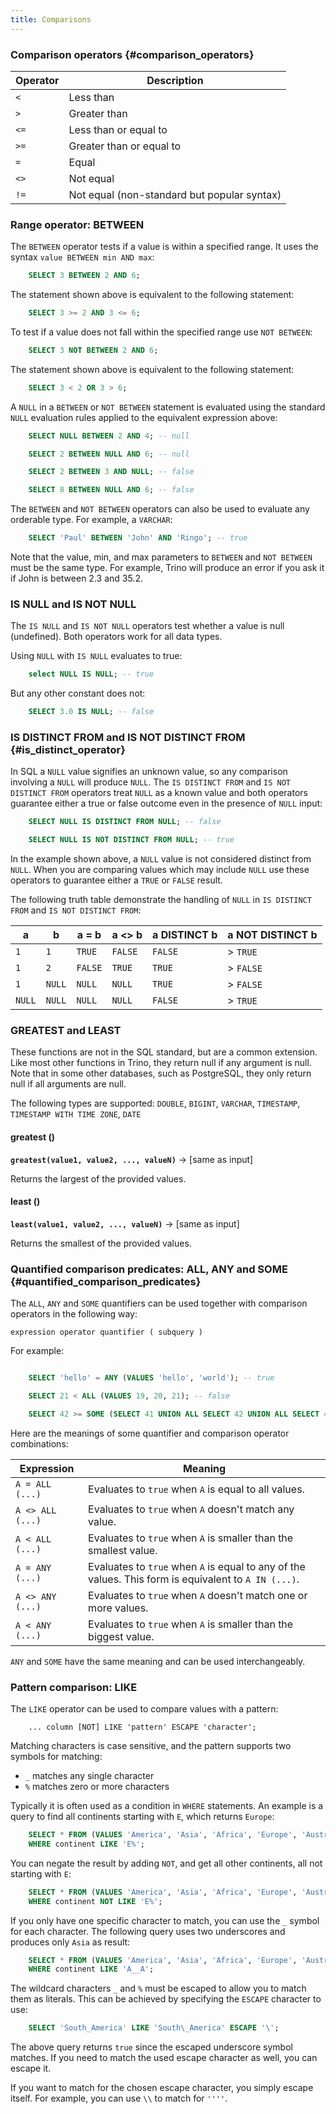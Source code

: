 ```yaml
---
title: Comparisons
---
```


### Comparison operators {#comparison_operators}

| Operator | Description                               |
| -------- | ----------------------------------------- |
| `<`      | Less than                                 |
| `>`      | Greater than                              |
| `<=`     | Less than or equal to                     |
| `>=`     | Greater than or equal to                  |
| `=`      | Equal                                     |
| `<>`     | Not equal                                 |
| `!=`     | Not equal (non-standard but popular syntax) |


### Range operator: BETWEEN 

The `BETWEEN` operator tests if a value is within a specified range. It
uses the syntax `value BETWEEN min AND max`:
```sql
    SELECT 3 BETWEEN 2 AND 6;
```
The statement shown above is equivalent to the following statement:
```sql
    SELECT 3 >= 2 AND 3 <= 6;
```
To test if a value does not fall within the specified range use
`NOT BETWEEN`:
```sql
    SELECT 3 NOT BETWEEN 2 AND 6;
```
The statement shown above is equivalent to the following statement:
```sql
    SELECT 3 < 2 OR 3 > 6;
```
A `NULL` in a `BETWEEN` or `NOT BETWEEN` statement is evaluated using
the standard `NULL` evaluation rules applied to the equivalent
expression above:
```sql
    SELECT NULL BETWEEN 2 AND 4; -- null

    SELECT 2 BETWEEN NULL AND 6; -- null

    SELECT 2 BETWEEN 3 AND NULL; -- false

    SELECT 8 BETWEEN NULL AND 6; -- false
```
The `BETWEEN` and `NOT BETWEEN` operators can also be used to evaluate
any orderable type. For example, a `VARCHAR`:
```sql
    SELECT 'Paul' BETWEEN 'John' AND 'Ringo'; -- true
```
Note that the value, min, and max parameters to `BETWEEN` and
`NOT BETWEEN` must be the same type. For example, Trino will produce an
error if you ask it if John is between 2.3 and 35.2.

### IS NULL and IS NOT NULL

The `IS NULL` and `IS NOT NULL` operators test whether a value is null
(undefined). Both operators work for all data types.

Using `NULL` with `IS NULL` evaluates to true:
```sql
    select NULL IS NULL; -- true
```
But any other constant does not:
```sql
    SELECT 3.0 IS NULL; -- false
```
### IS DISTINCT FROM and IS NOT DISTINCT FROM {#is_distinct_operator}

In SQL a `NULL` value signifies an unknown value, so any comparison
involving a `NULL` will produce `NULL`. The `IS DISTINCT FROM` and
`IS NOT DISTINCT FROM` operators treat `NULL` as a known value and both
operators guarantee either a true or false outcome even in the presence
of `NULL` input:
```sql
    SELECT NULL IS DISTINCT FROM NULL; -- false

    SELECT NULL IS NOT DISTINCT FROM NULL; -- true
```
In the example shown above, a `NULL` value is not considered distinct
from `NULL`. When you are comparing values which may include `NULL` use
these operators to guarantee either a `TRUE` or `FALSE` result.

The following truth table demonstrate the handling of `NULL` in
`IS DISTINCT FROM` and `IS NOT DISTINCT FROM`:

| a      | b      | a = b   | a \<\> b | a DISTINCT b | a NOT DISTINCT b |
|--------|--------|---------|----------|--------------|------------------|
| `1`    | `1`    | `TRUE`  | `FALSE`  | `FALSE`      | > `TRUE`         |
| `1`    | `2`    | `FALSE` | `TRUE`   | `TRUE`       | > `FALSE`        |
| `1`    | `NULL` | `NULL`  | `NULL`   | `TRUE`       | > `FALSE`        |
| `NULL` | `NULL` | `NULL`  | `NULL`   | `FALSE`      | > `TRUE`         |


### GREATEST and LEAST

These functions are not in the SQL standard, but are a common extension.
Like most other functions in Trino, they return null if any argument is
null. Note that in some other databases, such as PostgreSQL, they only
return null if all arguments are null.

The following types are supported: `DOUBLE`, `BIGINT`, `VARCHAR`,
`TIMESTAMP`, `TIMESTAMP WITH TIME ZONE`, `DATE`

#### greatest ()
**``greatest(value1, value2, ..., valueN)``** →  [same as input]

Returns the largest of the provided values.

#### least ()
**``least(value1, value2, ..., valueN)``** →  [same as input]

Returns the smallest of the provided values.

### Quantified comparison predicates: ALL, ANY and SOME {#quantified_comparison_predicates}

The `ALL`, `ANY` and `SOME` quantifiers can be used together with
comparison operators in the following way:

``` text
expression operator quantifier ( subquery )
```

For example:
```sql

    SELECT 'hello' = ANY (VALUES 'hello', 'world'); -- true

    SELECT 21 < ALL (VALUES 19, 20, 21); -- false

    SELECT 42 >= SOME (SELECT 41 UNION ALL SELECT 42 UNION ALL SELECT 43); -- true
```
Here are the meanings of some quantifier and comparison operator
combinations:

| Expression       | Meaning                                                                                      |
| ---------------- | --------------------------------------------------------------------------------------------- |
| `A = ALL (...)`  | Evaluates to `true` when `A` is equal to all values.                                          |
| `A <> ALL (...)` | Evaluates to `true` when `A` doesn't match any value.                                         |
| `A < ALL (...)`  | Evaluates to `true` when `A` is smaller than the smallest value.                              |
| `A = ANY (...)`  | Evaluates to `true` when `A` is equal to any of the values. This form is equivalent to `A IN (...)`. |
| `A <> ANY (...)` | Evaluates to `true` when `A` doesn't match one or more values.                                |
| `A < ANY (...)`  | Evaluates to `true` when `A` is smaller than the biggest value.                                |

`ANY` and `SOME` have the same meaning and can be used interchangeably.

### Pattern comparison: LIKE

The `LIKE` operator can be used to compare values with a pattern:
```text
    ... column [NOT] LIKE 'pattern' ESCAPE 'character';
```
Matching characters is case sensitive, and the pattern supports two
symbols for matching:

-   `_` matches any single character
-   `%` matches zero or more characters

Typically it is often used as a condition in `WHERE` statements. An
example is a query to find all continents starting with `E`, which
returns `Europe`:
```sql
    SELECT * FROM (VALUES 'America', 'Asia', 'Africa', 'Europe', 'Australia', 'Antarctica') AS t (continent)
    WHERE continent LIKE 'E%';
```
You can negate the result by adding `NOT`, and get all other continents,
all not starting with `E`:
```sql
    SELECT * FROM (VALUES 'America', 'Asia', 'Africa', 'Europe', 'Australia', 'Antarctica') AS t (continent)
    WHERE continent NOT LIKE 'E%';
```

If you only have one specific character to match, you can use the `_`
symbol for each character. The following query uses two underscores and
produces only `Asia` as result:
```sql
    SELECT * FROM (VALUES 'America', 'Asia', 'Africa', 'Europe', 'Australia', 'Antarctica') AS t (continent)
    WHERE continent LIKE 'A__A';
```

The wildcard characters `_` and `%` must be escaped to allow you to
match them as literals. This can be achieved by specifying the `ESCAPE`
character to use:
```sql
    SELECT 'South_America' LIKE 'South\_America' ESCAPE '\';
```

The above query returns `true` since the escaped underscore symbol
matches. If you need to match the used escape character as well, you can
escape it.

If you want to match for the chosen escape character, you simply escape
itself. For example, you can use `\\` to match for `''''`.
